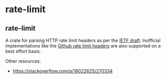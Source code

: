 # rate-limit

## rate-limit

A crate for parsing HTTP rate limit headers as per the [IETF draft][draft].
Inofficial implementations like the [Github rate limit headers][github] are
also supported on a best effort basis.

Other resources:
* https://stackoverflow.com/a/16022625/270334

[github]: https://docs.github.com/en/rest/overview/resources-in-the-rest-api
[draft]: https://tools.ietf.org/id/draft-polli-ratelimit-headers-00.html
